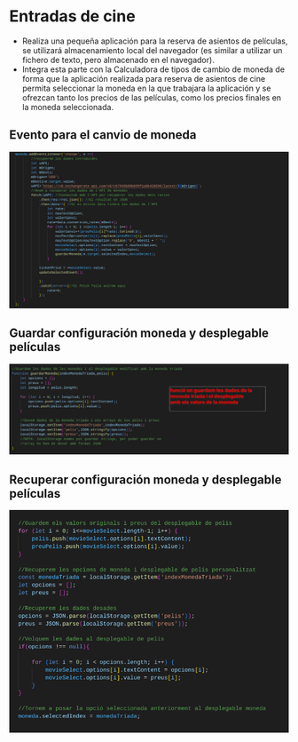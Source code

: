 # Entradas de cine
* Realiza una pequeña aplicación para la reserva de asientos de películas, se utilizará almacenamiento local del navegador (es similar a utilizar un fichero de texto, pero almacenado en el navegador).
* Integra esta parte con la Calculadora de tipos de cambio de moneda de forma que la aplicación realizada para reserva de asientos de cine permita seleccionar la moneda en la que trabajara la aplicación y se ofrezcan tanto los precios de las películas, como los precios finales en la moneda seleccionada.

## Evento para el canvio de moneda

![cambioMoneda](img/monedaSelect.png)

## Guardar configuración moneda y desplegable películas

![guardarMoneda](img/guardarMoneda.png)

## Recuperar configuración moneda y desplegable películas

![recuperarMoneda](img/recuperarMoneda.png)
